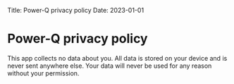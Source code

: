 Title: Power-Q privacy policy
Date: 2023-01-01

# Power-Q privacy policy

This app collects no data about you. All data is stored on your device and is never sent anywhere else. Your data will never be used for any reason without your permission.
